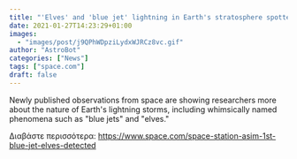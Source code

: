 ```yaml
---
title: "'Elves' and 'blue jet' lightning in Earth's stratosphere spotted from space"
date: 2021-01-27T14:23:29+01:00
images:
  - "images/post/j9QPhWDpziLydxWJRCz8vc.gif"
author: "AstroBot"
categories: ["News"]
tags: ["space.com"]
draft: false
---
```


Newly published observations from space are showing researchers more about the nature of Earth's lightning storms, including whimsically named phenomena such as "blue jets" and "elves." 

Διαβάστε περισσότερα: https://www.space.com/space-station-asim-1st-blue-jet-elves-detected
